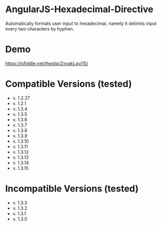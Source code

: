 # AngularJS-Hexadecimal-Directive
Automatically formats user input to hexadecimal, namely it delimits input every two characters by hyphen.


# Demo
https://jsfiddle.net/theslip/2xyakLqv/15/

# Compatible Versions (tested) 
- v. 1.2.27
- v. 1.2.1
- v. 1.3.4
- v. 1.3.5
- v. 1.3.6
- v. 1.3.7
- v. 1.3.8
- v. 1.3.9
- v. 1.3.10
- v. 1.3.11
- v. 1.3.12
- v. 1.3.13
- v. 1.3.14
- v. 1.3.15

# Incompatible Versions (tested)
- v. 1.3.3
- v. 1.3.2
- v. 1.3.1
- v. 1.3.0
